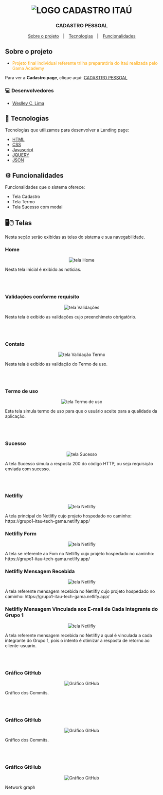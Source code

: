 <h1 align="center">
<img src="https://cadastro-itau-gama.netlify.app/images/logotyperedimensionada.png " title="LOGO CADASTRO ITAÚ" />
</h1>

<h3 align="center">
 CADASTRO PESSOAL
</h3>

<p align="center">
  <a href="#-sobre-o-projeto">Sobre o projeto</a>&nbsp;&nbsp;&nbsp;|&nbsp;&nbsp;&nbsp;
  <a href="#-tecnologias">Tecnologias</a>&nbsp;&nbsp;&nbsp;|&nbsp;&nbsp;&nbsp;
  <a href="#-funcionalidades">Funcionalidades</a>
</p>

## Sobre o projeto

- <p style="color: orange;">Projeto final individual referente trilha preparatória do Itaú realizada pelo Gama Academy</p>

Para ver a **Cadastro page**, clique aqui: [CADASTRO PESSOAL](https://cadastro-itau-gama.netlify.app/)</br>

### 💻 Desenvolvedores
- [Weslley C. Lima](https://github.com/WCL79)

## 🚀 Tecnologias 

Tecnologias que utilizamos para desenvolver a Landing page:

- [HTML](https://www.w3schools.com/html/)
- [CSS](https://www.w3schools.com/css/)
- [Javascript](https://www.w3schools.com/js/)
- [JQUERY](https://www.w3schools.com/jquery/default.asp)
- [JSON](https://www.w3schools.com/js/js_json_intro.asp)


## ⚙️ Funcionalidades

Funcionalidades que o sistema oferece:
- Tela Cadastro
- Tela Termo
- Tela Sucesso com modal

## 🖥️🖱️ Telas 

Nesta seção serão exibidas as telas do sistema e sua navegabilidade.

### Home
<p align="center">
<img src="https://cadastro-itau-gama.netlify.app/images/cadastro.JPG" title="tela Home" />
</p>
Nesta tela inicial é exibido as notícias.

<br/><br/>
### Validações conforme requisito

<p align="center">
<img src="https://cadastro-itau-gama.netlify.app/images/validacaoCampos.JPG" title="tela Validações" />
</p>
Nesta tela é exibido as validações cujo preenchimeto obrigatório. 

<br/><br/>
### Contato

<p align="center">
<img src="https://cadastro-itau-gama.netlify.app/images/validacaoCamposTermo.JPG" title="tela Validação Termo" />
</p>
Nesta tela é exibido as validação do Termo de uso.

<br/><br/>
### Termo de uso

<p align="center">
<img src="https://cadastro-itau-gama.netlify.app/images/termo.JPG" title="tela Termo de uso" />
</p>
Esta tela simula termo de uso para que o usuário aceite para a qualidade da aplicação.

<br/><br/>
### Sucesso

<p align="center">
<img src="https://cadastro-itau-gama.netlify.app/images/sucessomodal.JPG" title="tela Sucesso" />
</p>
A tela Sucesso simula a resposta 200 do código HTTP, ou seja requisição enviada com sucesso.

<br/><br/>

### Netlifly

<p align="center">
<img src="https://cadastro-itau-gama.netlify.app/images/netlifly.JPG" title="tela Netlifly" />
</p>
A tela principal do Netlifly cujo projeto hospedado no caminho: https://grupo1-itau-tech-gama.netlify.app/

### Netlifly Form
<p align="center">
<img src="https://cadastro-itau-gama.netlify.app/images/netliflyform.JPG" title="tela Netlifly" />
</p>
A tela se referente ao Fom no Netlifly cujo projeto hospedado no caminho: https://grupo1-itau-tech-gama.netlify.app/



### Netlifly Mensagem Recebida

<p align="center">
<img src="https://cadastro-itau-gama.netlify.app/images/netliflyformmensagem.JPG" title="tela Netlifly" />
</p>
A tela referente mensagem recebida no Netlifly cujo projeto hospedado no caminho: https://grupo1-itau-tech-gama.netlify.app/

### Netlifly Mensagem Vinculada aos E-mail de Cada Integrante do Grupo 1
<p align="center">
<img src="https://cadastro-itau-gama.netlify.app/images/mensagemvinculadaaosemaildosintegrantegrupo.JPG" title="tela Netlifly" />
</p>
A tela referente mensagem recebida no Netlifly a qual é vinculada a cada integrante do Grupo 1, pois o intento é otimizar a resposta de retorno ao cliente-usuário.

<br/><br/>
### Gráfico GitHub

<p align="center">
<img src="https://cadastro-itau-gama.netlify.app/images/githubgrafico.png" title="Gráfico GitHub" />
</p>
Gráfico dos Commits. 

<br/><br/>
### Gráfico GitHub

<p align="center">
<img src="https://cadastro-itau-gama.netlify.app/images/githubgrafico1.png" title="Gráfico GitHub" />
</p>
Gráfico dos Commits. 

<br/><br/>
### Gráfico GitHub

<p align="center">
<img src="https://cadastro-itau-gama.netlify.app/images/githubgrafico2.png" title="Gráfico GitHub" />
</p>
Network graph
